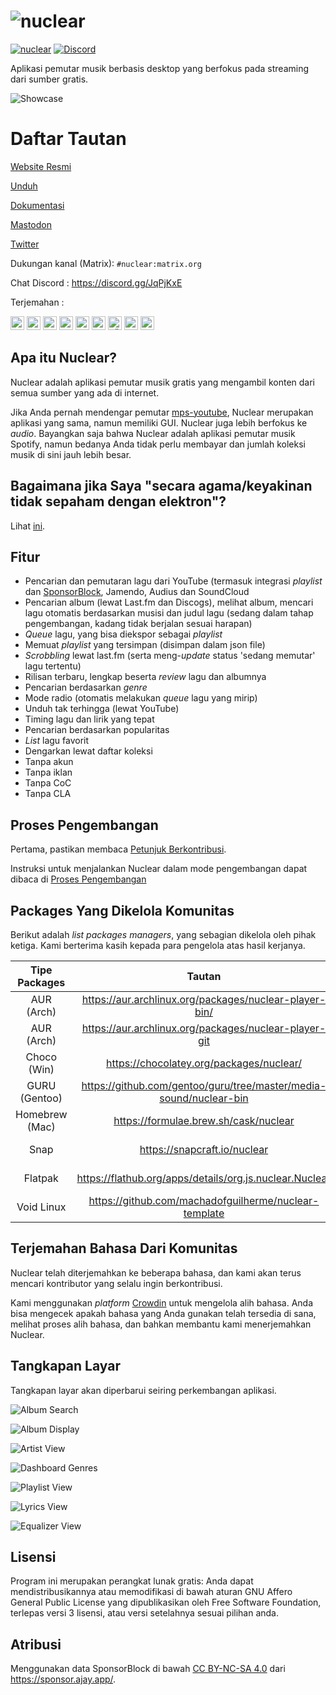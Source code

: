 # ![nuclear](https://i.imgur.com/oT1006i.png) 
[![nuclear](https://snapcraft.io//nuclear/badge.svg)](https://snapcraft.io/nuclear) [![Discord](https://img.shields.io/badge/Discord-7289DA?style=for-the-badge&logo=discord&logoColor=white)](https://discord.gg/JqPjKxE)

Aplikasi pemutar musik berbasis desktop yang berfokus pada streaming dari sumber gratis.

![Showcase](https://i.imgur.com/8qHu66J.png)

# Daftar Tautan

[Website Resmi](https://nuclear.js.org)

[Unduh](https://github.com/nukeop/nuclear/releases)

[Dokumentasi](https://nukeop.gitbook.io/nuclear/)

[Mastodon](https://fosstodon.org/@nuclearplayer)

[Twitter](https://twitter.com/nuclear_player)

Dukungan kanal (Matrix): `#nuclear:matrix.org`

Chat Discord : https://discord.gg/JqPjKxE

Terjemahan : 

<kbd>[<img title="Deutsch" alt="Deutsch" src="https://cdn.statically.io/gh/hjnilsson/country-flags/master/svg/de.svg" width="22">](docs/README-de.md)</kbd>
<kbd>[<img title="Português" alt="Português" src="https://cdn.statically.io/gh/hjnilsson/country-flags/master/svg/br.svg" width="22">](docs/README-ptbr.md)</kbd>
<kbd>[<img title="Svenska" alt="Svenska" src="https://cdn.statically.io/gh/hjnilsson/country-flags/master/svg/se.svg" width="22">](docs/README-se.md)</kbd>
<kbd>[<img title="English" alt="English" src="https://cdn.statically.io/gh/hjnilsson/country-flags/master/svg/us.svg" width="22">](README.md)</kbd>
<kbd>[<img title="Hebrew" alt="Hebrew" src="https://cdn.statically.io/gh/hjnilsson/country-flags/master/svg/il.svg" width="22">](docs/README-he.md)</kbd>
<kbd>[<img title="Italiano" alt="Italiano" src="https://cdn.statically.io/gh/hjnilsson/country-flags/master/svg/it.svg" width="22">](docs/README-it.md)</kbd>
<kbd>[<img title="Türkçe" alt="Türkçe" src="https://cdn.statically.io/gh/hjnilsson/country-flags/master/svg/tr.svg" width="22">](docs/README-tr.md)</kbd>
<kbd>[<img title="Español" alt="Español" src="https://cdn.statically.io/gh/hjnilsson/country-flags/master/svg/es.svg" width="22">](docs/README-es.md)</kbd>
<kbd>[<img title="Français" alt="Français" src="https://cdn.statically.io/gh/hjnilsson/country-flags/master/svg/fr.svg" width="22">](docs/README-fr.md)</kbd>

## Apa itu Nuclear?
Nuclear adalah aplikasi pemutar musik gratis yang mengambil konten dari semua sumber yang ada di internet.

Jika Anda pernah mendengar pemutar [mps-youtube](https://github.com/mps-youtube/mps-youtube), Nuclear merupakan aplikasi yang sama, namun memiliki GUI.
Nuclear juga lebih berfokus ke _audio_. Bayangkan saja bahwa Nuclear adalah aplikasi pemutar musik Spotify, namun bedanya Anda tidak perlu membayar dan jumlah koleksi musik di sini jauh lebih besar.

## Bagaimana jika Saya "secara agama/keyakinan tidak sepaham dengan elektron"?
Lihat [ini](docs/electron.md).

## Fitur

- Pencarian dan pemutaran lagu dari YouTube (termasuk integrasi _playlist_ dan [SponsorBlock](https://sponsor.ajay.app/), Jamendo, Audius dan SoundCloud
- Pencarian album (lewat Last.fm dan Discogs), melihat album, mencari lagu otomatis berdasarkan musisi dan judul lagu (sedang dalam tahap pengembangan, kadang tidak berjalan sesuai harapan)
- _Queue_ lagu, yang bisa diekspor sebagai _playlist_
- Memuat _playlist_ yang tersimpan (disimpan dalam json file)
- _Scrobbling_ lewat last.fm (serta meng-_update_ status 'sedang memutar' lagu tertentu)
- Rilisan terbaru, lengkap beserta _review_ lagu dan albumnya
- Pencarian berdasarkan _genre_
- Mode radio (otomatis melakukan _queue_ lagu yang mirip)
- Unduh tak terhingga (lewat YouTube)
- Timing lagu dan lirik yang tepat
- Pencarian berdasarkan popularitas
- _List_ lagu favorit
- Dengarkan lewat daftar koleksi
- Tanpa akun
- Tanpa iklan
- Tanpa CoC
- Tanpa CLA

## Proses Pengembangan

Pertama, pastikan membaca [Petunjuk Berkontribusi](https://nukeop.gitbook.io/nuclear/contributing/contribution-guidelines).

Instruksi untuk menjalankan Nuclear dalam mode pengembangan dapat dibaca di [Proses Pengembangan](https://nukeop.gitbook.io/nuclear/developer-resources/development-process)

## Packages Yang Dikelola Komunitas

Berikut adalah _list packages managers_, yang sebagian dikelola oleh pihak ketiga. Kami berterima kasih kepada para pengelola atas hasil kerjanya.

| Tipe Packages   | Tautan                                                               | Pengelola                                   | Metode Instalasi                           |
|:--------------:|:------------------------------------------------------------------:|:--------------------------------------------:|:---------------------------------------------:|
| AUR (Arch)     | https://aur.archlinux.org/packages/nuclear-player-bin/             | [nukeop](https://github.com/nukeop)          | yay -s nuclear-player-bin                     |
| AUR (Arch)     | https://aur.archlinux.org/packages/nuclear-player-git              | [nukeop](https://github.com/nukeop)          | yay -s nuclear-player-git                     |
| Choco (Win)    | https://chocolatey.org/packages/nuclear/                           | [JourneyOver](https://github.com/JourneyOver)| choco install nuclear                         |
| GURU (Gentoo)  | https://github.com/gentoo/guru/tree/master/media-sound/nuclear-bin | Orphaned    | emerge nuclear-bin                            |
| Homebrew (Mac) | https://formulae.brew.sh/cask/nuclear                              | Homebrew                                     | brew install --cask nuclear                   |
| Snap           | https://snapcraft.io/nuclear                                       | [nukeop](https://github.com/nukeop)          | sudo snap install nuclear                     |
| Flatpak        | https://flathub.org/apps/details/org.js.nuclear.Nuclear            | [nukeop](https://github.com/nukeop)          | flatpak install flathub org.js.nuclear.Nuclear|
| Void Linux     | https://github.com/machadofguilherme/nuclear-template              | [machadofguilherme](https://github.com/machadofguilherme) | Lihat readme

## Terjemahan Bahasa Dari Komunitas
Nuclear telah diterjemahkan ke beberapa bahasa, dan kami akan terus mencari kontributor yang selalu ingin berkontribusi.

Kami menggunakan _platform_ [Crowdin](https://crowdin.com/project/nuclear) untuk mengelola alih bahasa. Anda bisa mengecek apakah bahasa yang Anda gunakan telah tersedia di sana, melihat proses alih bahasa, dan bahkan membantu kami menerjemahkan Nuclear.

## Tangkapan Layar
Tangkapan layar akan diperbarui seiring perkembangan aplikasi.

![Album Search](https://i.imgur.com/idFVnAF.png)

![Album Display](https://i.imgur.com/Kvzo3q7.png)

![Artist View](https://i.imgur.com/imBLYl3.png)

![Dashboard Genres](https://i.imgur.com/g0aCmKx.png)

![Playlist View](https://i.imgur.com/2VMXHDC.png)

![Lyrics View](https://i.imgur.com/7e3DJKJ.png)

![Equalizer View](https://i.imgur.com/WreRL0w.png)

## Lisensi

Program ini merupakan perangkat lunak gratis: Anda dapat mendistribusikannya atau memodifikasi di bawah aturan GNU Affero General Public License yang dipublikasikan oleh Free Software Foundation, terlepas versi 3 lisensi, atau versi setelahnya sesuai pilihan anda.

## Atribusi
Menggunakan data SponsorBlock di bawah [CC BY-NC-SA 4.0](https://creativecommons.org/licenses/by-nc-sa/4.0/) dari https://sponsor.ajay.app/.
